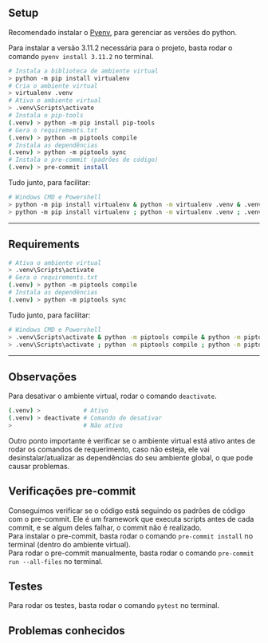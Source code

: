 ## **Setup**

Recomendado instalar o [Pyenv](https://github.com/pyenv-win/pyenv-win), para gerenciar as versões do python.

Para instalar a versão 3.11.2 necessária para o projeto, basta rodar o comando `pyenv install 3.11.2` no terminal.

```bash
# Instala a biblioteca de ambiente virtual
> python -m pip install virtualenv
# Cria o ambiente virtual
> virtualenv .venv
# Ativa o ambiente virtual
> .venv\Scripts\activate
# Instala o pip-tools
(.venv) > python -m pip install pip-tools
# Gera o requirements.txt
(.venv) > python -m piptools compile
# Instala as dependências
(.venv) > python -m piptools sync
# Instala o pre-commit (padrões de código)
(.venv) > pre-commit install
```

Tudo junto, para facilitar:

```bash
# Windows CMD e Powershell
> python -m pip install virtualenv & python -m virtualenv .venv & .venv\Scripts\activate & python -m pip install pip-tools & python -m piptools compile & python -m piptools sync & pre-commit install
> python -m pip install virtualenv ; python -m virtualenv .venv ; .venv\Scripts\activate ; python -m pip install pip-tools ; python -m piptools compile ; python -m piptools sync ; pre-commit install
```

---

## **Requirements**

```bash
# Ativa o ambiente virtual
> .venv\Scripts\activate
# Gera o requirements.txt
(.venv) > python -m piptools compile
# Instala as dependências
(.venv) > python -m piptools sync
```

Tudo junto, para facilitar:

```bash
# Windows CMD e Powershell
> .venv\Scripts\activate & python -m piptools compile & python -m piptools sync
> .venv\Scripts\activate ; python -m piptools compile ; python -m piptools sync
```

---

## **Observações**

Para desativar o ambiente virtual, rodar o comando `deactivate`.<br>

```bash
(.venv) >            # Ativo
(.venv) > deactivate # Comando de desativar
>                    # Não ativo
```

Outro ponto importante é verificar se o ambiente virtual está ativo antes de rodar os comandos de requerimento, caso não esteja, ele vai desinstalar/atualizar as dependências do seu ambiente global, o que pode causar problemas.

## **Verificações pre-commit**

Conseguimos verificar se o código está seguindo os padrões de código com o pre-commit. Ele é um framework que executa scripts antes de cada commit, e se algum deles falhar, o commit não é realizado.<br>
Para instalar o pre-commit, basta rodar o comando `pre-commit install` no terminal (dentro do ambiente virtual).<br>
Para rodar o pre-commit manualmente, basta rodar o comando `pre-commit run --all-files` no terminal.

## **Testes**

Para rodar os testes, basta rodar o comando `pytest` no terminal.

## **Problemas conhecidos**
